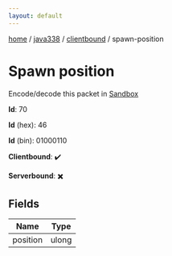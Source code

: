 ```yaml
---
layout: default
---
```


[home](/)  /  [java338](/protocol/java338)  /  [clientbound](/protocol/java338/clientbound)  /  spawn-position

# Spawn position

Encode/decode this packet in [Sandbox](../../../sandbox/java338#Clientbound.SpawnPosition)

**Id**: 70

**Id** (hex): 46

**Id** (bin): 01000110

**Clientbound**: ✔️

**Serverbound**: ✖️

## Fields

Name | Type
---|---
position | ulong
